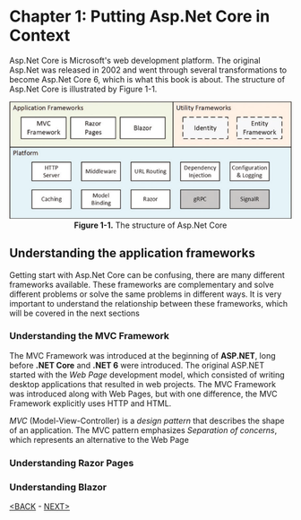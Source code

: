 # Chapter 1: Putting Asp.Net Core in Context

Asp.Net Core is Microsoft's web development platform. The original Asp.Net was released in 2002 and went through several transformations to become Asp.Net Core 6, which is what this book is about. The structure of Asp.Net Core is illustrated by Figure 1-1.

<p align="center">
    <img src="pictures/Figure 1-1.png" /><br />
    <b>Figure 1-1.</b> The structure of Asp.Net Core
</p>  

## Understanding the application frameworks

Getting start with Asp.Net Core can be confusing, there are many different frameworks available. These frameworks are complementary and solve different problems or solve the same problems in different ways. It is very important to understand the relationship between these frameworks, which will be covered in the next sections

### Understanding the MVC Framework

The MVC Framework was introduced at the beginning of **ASP.NET**, long before **.NET Core** and **.NET 6** were introduced. The original ASP.NET started with the *Web Page* development model, which consisted of writing desktop applications that resulted in web projects. The MVC Framework was introduced along with Web Pages, but with one difference, the MVC Framework explicitly uses HTTP and HTML.

*MVC* (Model-View-Controller) is a <span title="is a solution that helps solve common problems in software development">*design pattern*</span> that describes the shape of an application. The MVC pattern emphasizes <span title="Design principle that organize the code into different parts that have specific responsibilities and purpose">*Separation of concerns*</span>, which represents an alternative to the Web Page

<!--
# Chapter 1: Putting Asp.Net Core in Context
## Understanding the application frameworks
### Understanding the MVC Framework


is a soluction that help solve common problems in software development

Stands for.
indistinct.
led to.
-------------------

awkward feature.
workarounds
-------------

reamains.
commonly.
rich client.
shift to.
-->

### Understanding Razor Pages
### Understanding Blazor

[<BACK](00-Content.md) - [NEXT>](00-putting-asp-net-c-i-context.md)
